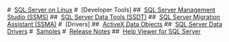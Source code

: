 #  [SQL Server on Linux](./linux/TOC.md)
#  [Developer Tools]
##  [SQL Server Management Studio (SSMS)](./ssms/TOC.md)
##  [SQL Server Data Tools (SSDT)](./ssdt/TOC.md)
##  [SQL Server Migration Assistant (SSMA)](./ssma/TOC.md)
#  [Drivers]
##  [ActiveX Data Objects](./ado/TOC.md)
##  [SQL Server Data Drivers](./connect/TOC.md)
#  [Samples](./sample/TOC.md)
#  [Release Notes](./release-notes/toc.md)
##  [Help Viewer for SQL Server](./release-notes/sql-server-help-installation.md)
